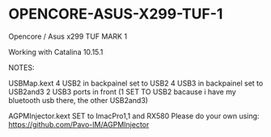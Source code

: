 # OPENCORE-ASUS-X299-TUF-1
Opencore / Asus x299 TUF MARK 1


Working with Catalina 10.15.1



NOTES:

USBMap.kext
4 USB2 in backpainel set to USB2
4 USB3 in backpainel set to USB2and3
2 USB3 ports in front (1 SET TO USB2 bacause i have my bluetooth usb there, the other USB2and3)

AGPMInjector.kext
SET to ImacPro1,1 and RX580
Please do your own using: https://github.com/Pavo-IM/AGPMInjector
